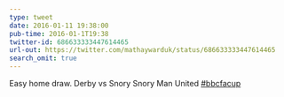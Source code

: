 ```yaml
---
type: tweet
date: 2016-01-11 19:38:00
pub-time: 2016-01-1T19:38
twitter-id: 686633333447614465
url-out: https://twitter.com/mathaywarduk/status/686633333447614465
search_omit: true
---
```


Easy home draw. Derby vs Snory Snory Man United [#bbcfacup](https://twitter.com/hashtag/bbcfacup?src=hash)